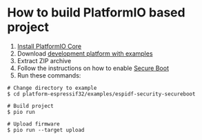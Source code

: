 How to build PlatformIO based project
=====================================

1. [Install PlatformIO Core](https://docs.platformio.org/page/core.html)
2. Download [development platform with examples](https://github.com/platformio/platform-espressif32/archive/develop.zip)
3. Extract ZIP archive
4. Follow the instructions on how to enable [Secure Boot](https://docs.platformio.org/en/latest/frameworks/espidf.html#secure-bootloader) 
5. Run these commands:

```shell
# Change directory to example
$ cd platform-espressif32/examples/espidf-security-secureboot

# Build project
$ pio run

# Upload firmware
$ pio run --target upload
```